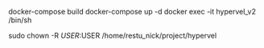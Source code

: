 docker-compose build
docker-compose up -d
docker exec -it hypervel_v2 /bin/sh



sudo chown -R $USER:$USER /home/restu_nick/project/hypervel
